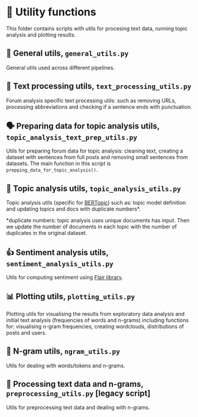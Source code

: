 # 🧰 Utility functions

This folder contains scripts with utils for procesing text data, running topic analysis and plotting results.

## 🔨 General utils, `general_utils.py`

General utils used across different pipelines.

## 📖 Text processing utils, `text_processing_utils.py`

Forum analysis specific text processing utils: such as removing URLs, processing abbreviations and checking if a sentence ends with punctuation.

## 🗣️ Preparing data for topic analysis utils, `topic_analysis_text_prep_utils.py`

Utils for preparing forum data for topic analysis: cleaning text, creating a dataset with sentences from full posts and removing small sentences from datasets. The main function in this script is `prepping_data_for_topic_analysis()`.

## 💬 Topic analysis utils, `topic_analysis_utils.py`

Topic analysis utils (specific for [BERTopic](https://maartengr.github.io/BERTopic/index.html)) such as: topic model definition and updating topics and docs with duplicate numbers\*.

\*duplicate numbers: topic analysis uses unique documents has input. Then we update the number of documents in each topic with the number of duplicates in the original dataset.

## 👍 Sentiment analysis utils, `sentiment_analysis_utils.py`

Utils for computing sentiment using [Flair library](https://flairnlp.github.io/docs/tutorial-basics/tagging-sentiment).

## 📊 Plotting utils, `plotting_utils.py`

Plotting utils for visualising the results from exploratory data analysis and initial text analysis (frequencies of words and n-grams) including functions for: visualising n-gram frequencies, creating wordclouds, distributions of posts and users.

## 🔗 N-gram utils, `ngram_utils.py`

Utils for dealing with words/tokens and n-grams.

## 🔗 Processing text data and n-grams, `preprocessing_utils.py` [legacy script]

Utils for preprocessing text data and dealing with n-grams.
